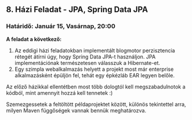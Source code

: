 ## 8. Házi Feladat - JPA, Spring Data JPA
### Határidő: Január 15, Vasárnap, 20:00

**A feladat a következő:**  
1. Az eddigi házi feladatokban implementált blogmotor perzisztencia rétegét átírni úgy, hogy Spring Data JPA-t használjon.
JPA implementációnak természetesen válasszuk a Hibernate-et.
2. Egy szimpla webalkalmazás helyett a projekt most már enterprise alkalmazásként épüljön fel, tehát egy épkézláb EAR legyen belőle.

Az előző házikkal ellentétben most több dologtól kell megszabadulnotok a kódból, mint amennyit hozzá kell tennetek :)

Szemezgessetek a feltöltött példaprojektet között, különös tekintettel arra, milyen Maven függőségek vannak bennük meghatározva.
